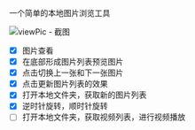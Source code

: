 一个简单的本地图片浏览工具  


![viewPic - 截图](img/viewPic.png)  


- [X] 图片查看
- [X] 在底部形成图片列表预览图片
- [X] 点击切换上一张和下一张图片  
- [X] 点击更新图片列表的效果  
- [X] 打开本地文件夹，获取新的图片列表   
- [X] 逆时针旋转，顺时针旋转  
- [ ] 打开本地文件夹，获取视频列表，进行视频播放
